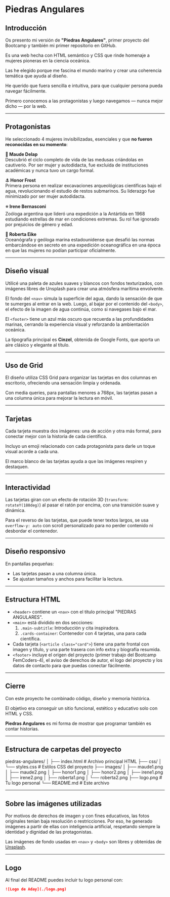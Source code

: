 # Piedras Angulares

## Introducción

Os presento mi versión de **"Piedras Angulares"**, 
primer proyecto del Bootcamp y también mi primer repositorio en GitHub.

Es una web hecha con HTML semántico y CSS que rinde homenaje a mujeres pioneras en la ciencia oceánica.

Las he elegido porque me fascina el mundo marino y crear una coherencia temática que ayuda al diseño.

He querido que fuera sencilla e intuitiva, para que cualquier persona pueda navegar fácilmente.

Primero conocemos a las protagonistas y luego navegamos — nunca mejor dicho — por la web.

---

## Protagonistas

He seleccionado 4 mujeres invisibilizadas, esenciales y que **no fueron reconocidas en su momento**:

**🐙 Maude Delap**  
Descubrió el ciclo completo de vida de las medusas criándolas en cautiverio. Por ser mujer y autodidacta, fue excluida de instituciones académicas y nunca tuvo un cargo formal.

**⚓ Honor Frost**  
Primera persona en realizar excavaciones arqueológicas científicas bajo el agua, revolucionando el estudio de restos submarinos. Su liderazgo fue minimizado por ser mujer autodidacta.

**⭐ Irene Bernasconi**  
Zoóloga argentina que lideró una expedición a la Antártida en 1968 estudiando estrellas de mar en condiciones extremas. Su rol fue ignorado por prejuicios de género y edad.

**🌊 Roberta Eike**  
Oceanógrafa y geóloga marina estadounidense que desafió las normas embarcándose en secreto en una expedición oceanográfica en una época en que las mujeres no podían participar oficialmente.

---

## Diseño visual

Utilicé una paleta de azules suaves y blancos con fondos texturizados, con imágenes libres de Unsplash para crear una atmósfera marítima envolvente.

El fondo del `<nav>` simula la superficie del agua, dando la sensación de que te sumerges al entrar en la web. Luego, al bajar por el contenido del `<body>`, el efecto de la imagen de agua continúa, como si navegases bajo el mar.

El `<footer>` tiene un azul más oscuro que recuerda a las profundidades marinas, cerrando la experiencia visual y reforzando la ambientación oceánica.

La tipografía principal es **Cinzel**, obtenida de Google Fonts, que aporta un aire clásico y elegante al título.

---

## Uso de Grid

El diseño utiliza CSS Grid para organizar las tarjetas en dos columnas en escritorio, ofreciendo una sensación limpia y ordenada.

Con media queries, para pantallas menores a 768px, las tarjetas pasan a una columna única para mejorar la lectura en móvil.

---

## Tarjetas

Cada tarjeta muestra dos imágenes: una de acción y otra más formal, para conectar mejor con la historia de cada científica.

Incluyo un emoji relacionado con cada protagonista para darle un toque visual acorde a cada una.

El marco blanco de las tarjetas ayuda a que las imágenes respiren y destaquen.

---

## Interactividad

Las tarjetas giran con un efecto de rotación 3D (`transform: rotateY(180deg)`) al pasar el ratón por encima, con una transición suave y dinámica.

Para el reverso de las tarjetas, que puede tener textos largos, se usa `overflow-y: auto` con scroll personalizado para no perder contenido ni desbordar el contenedor.

---

## Diseño responsivo

En pantallas pequeñas:

- Las tarjetas pasan a una columna única.  
- Se ajustan tamaños y anchos para facilitar la lectura.

---

## Estructura HTML

- `<header>` contiene un `<nav>` con el título principal "PIEDRAS ANGULARES".  
- `<main>` está dividido en dos secciones:  
  1. `.main-subtitle`: Introducción y cita inspiradora.  
  2. `.cards-container`: Contenedor con 4 tarjetas, una para cada científica.  
- Cada tarjeta (`<article class="card">`) tiene una parte frontal con imagen y título, y una parte trasera con info extra y biografía resumida.  
- `<footer>` incluye el origen del proyecto (primer trabajo del Bootcamp FemCoders-4), el aviso de derechos de autor, el logo del proyecto y los datos de contacto para que puedas conectar fácilmente.

---

## Cierre

Con este proyecto he combinado código, diseño y memoria histórica.

El objetivo era conseguir un sitio funcional, estético y educativo solo con HTML y CSS.

**Piedras Angulares** es mi forma de mostrar que programar también es contar historias.


---

## Estructura de carpetas del proyecto

piedras-angulares/
│
├── index.html # Archivo principal HTML
├── css/
│ └── styles.css # Estilos CSS del proyecto
├── images/
│ ├── maude1.png
│ ├── maude2.png
│ ├── honor1.png
│ ├── honor2.png
│ ├── irene1.png
│ ├── irene2.png
│ ├── roberta1.png
│ └── roberta2.png
├── logo.png # Tu logo personal
└── README.md # Este archivo

---

## Sobre las imágenes utilizadas

Por motivos de derechos de imagen y con fines educativos, las fotos originales tenían baja resolución o restricciones. Por eso, he generado imágenes a partir de ellas con inteligencia artificial, respetando siempre la identidad y dignidad de las protagonistas.

Las imágenes de fondo usadas en `<nav>` y `<body>` son libres y obtenidas de [Unsplash](https://unsplash.com).

---

## Logo

Al final del README puedes incluir tu logo personal con:

```md
![Logo de Aday](./logo.png)
